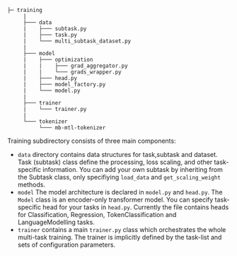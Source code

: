 ```
├─ training
     |
     ├─── data
     |    ├─── subtask.py
     |    ├─── task.py
     |    └─── multi_subtask_dataset.py
     |
     ├─── model
     |    ├─── optimization
     |    |    ├─── grad_aggregator.py
     |    |    └─── grads_wrapper.py
     |    ├─── head.py
     |    ├─── model_factory.py
     |    └─── model.py
     |    
     ├─── trainer
     |    └─── trainer.py
     |
     └─── tokenizer
          └─── mb-mtl-tokenizer
```
Training subdirectory consists of three main components:
- `data` directory contains data structures for task,subtask and dataset. Task (subtask) class define the processing, loss scaling, and other task-specific information. You can add your own subtask by inheriting from the Subtask class, only specifiying `load_data` and `get_scaling_weight` methods. 
- `model` The model architecture is declared in `model.py` and `head.py`. The `Model` class is an encoder-only transformer model. You can specify task-specific head for your tasks in `head.py`. Currently the file contains heads for Classification, Regression, TokenClassification and LanguageModelling tasks.
- `trainer` contains a main `trainer.py` class which orchestrates the whole multi-task training. The trainer is implicitly defined by the task-list and sets of configuration parameters.

